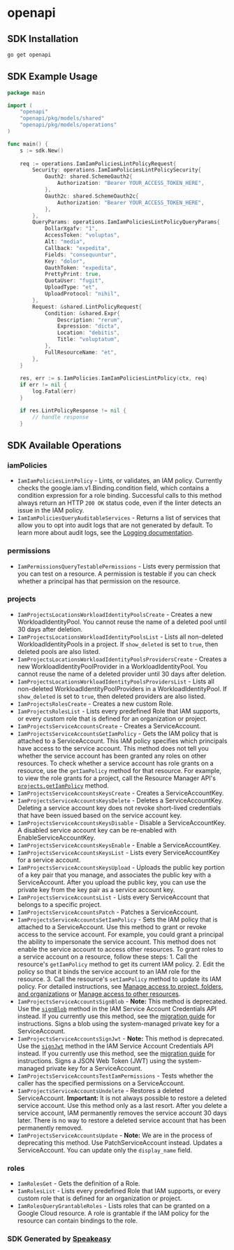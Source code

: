 # openapi

<!-- Start SDK Installation -->
## SDK Installation

```bash
go get openapi
```
<!-- End SDK Installation -->

## SDK Example Usage
<!-- Start SDK Example Usage -->
```go
package main

import (
    "openapi"
    "openapi/pkg/models/shared"
    "openapi/pkg/models/operations"
)

func main() {
    s := sdk.New()
    
    req := operations.IamIamPoliciesLintPolicyRequest{
        Security: operations.IamIamPoliciesLintPolicySecurity{
            Oauth2: shared.SchemeOauth2{
                Authorization: "Bearer YOUR_ACCESS_TOKEN_HERE",
            },
            Oauth2c: shared.SchemeOauth2c{
                Authorization: "Bearer YOUR_ACCESS_TOKEN_HERE",
            },
        },
        QueryParams: operations.IamIamPoliciesLintPolicyQueryParams{
            DollarXgafv: "1",
            AccessToken: "voluptas",
            Alt: "media",
            Callback: "expedita",
            Fields: "consequuntur",
            Key: "dolor",
            OauthToken: "expedita",
            PrettyPrint: true,
            QuotaUser: "fugit",
            UploadType: "et",
            UploadProtocol: "nihil",
        },
        Request: &shared.LintPolicyRequest{
            Condition: &shared.Expr{
                Description: "rerum",
                Expression: "dicta",
                Location: "debitis",
                Title: "voluptatum",
            },
            FullResourceName: "et",
        },
    }
    
    res, err := s.IamPolicies.IamIamPoliciesLintPolicy(ctx, req)
    if err != nil {
        log.Fatal(err)
    }

    if res.LintPolicyResponse != nil {
        // handle response
    }
```
<!-- End SDK Example Usage -->

<!-- Start SDK Available Operations -->
## SDK Available Operations

### iamPolicies

* `IamIamPoliciesLintPolicy` - Lints, or validates, an IAM policy. Currently checks the google.iam.v1.Binding.condition field, which contains a condition expression for a role binding. Successful calls to this method always return an HTTP `200 OK` status code, even if the linter detects an issue in the IAM policy.
* `IamIamPoliciesQueryAuditableServices` - Returns a list of services that allow you to opt into audit logs that are not generated by default. To learn more about audit logs, see the [Logging documentation](https://cloud.google.com/logging/docs/audit).

### permissions

* `IamPermissionsQueryTestablePermissions` - Lists every permission that you can test on a resource. A permission is testable if you can check whether a principal has that permission on the resource.

### projects

* `IamProjectsLocationsWorkloadIdentityPoolsCreate` - Creates a new WorkloadIdentityPool. You cannot reuse the name of a deleted pool until 30 days after deletion.
* `IamProjectsLocationsWorkloadIdentityPoolsList` - Lists all non-deleted WorkloadIdentityPools in a project. If `show_deleted` is set to `true`, then deleted pools are also listed.
* `IamProjectsLocationsWorkloadIdentityPoolsProvidersCreate` - Creates a new WorkloadIdentityPoolProvider in a WorkloadIdentityPool. You cannot reuse the name of a deleted provider until 30 days after deletion.
* `IamProjectsLocationsWorkloadIdentityPoolsProvidersList` - Lists all non-deleted WorkloadIdentityPoolProviders in a WorkloadIdentityPool. If `show_deleted` is set to `true`, then deleted providers are also listed.
* `IamProjectsRolesCreate` - Creates a new custom Role.
* `IamProjectsRolesList` - Lists every predefined Role that IAM supports, or every custom role that is defined for an organization or project.
* `IamProjectsServiceAccountsCreate` - Creates a ServiceAccount.
* `IamProjectsServiceAccountsGetIamPolicy` - Gets the IAM policy that is attached to a ServiceAccount. This IAM policy specifies which principals have access to the service account. This method does not tell you whether the service account has been granted any roles on other resources. To check whether a service account has role grants on a resource, use the `getIamPolicy` method for that resource. For example, to view the role grants for a project, call the Resource Manager API's [`projects.getIamPolicy`](https://cloud.google.com/resource-manager/reference/rest/v1/projects/getIamPolicy) method.
* `IamProjectsServiceAccountsKeysCreate` - Creates a ServiceAccountKey.
* `IamProjectsServiceAccountsKeysDelete` - Deletes a ServiceAccountKey. Deleting a service account key does not revoke short-lived credentials that have been issued based on the service account key.
* `IamProjectsServiceAccountsKeysDisable` - Disable a ServiceAccountKey. A disabled service account key can be re-enabled with EnableServiceAccountKey.
* `IamProjectsServiceAccountsKeysEnable` - Enable a ServiceAccountKey.
* `IamProjectsServiceAccountsKeysList` - Lists every ServiceAccountKey for a service account.
* `IamProjectsServiceAccountsKeysUpload` - Uploads the public key portion of a key pair that you manage, and associates the public key with a ServiceAccount. After you upload the public key, you can use the private key from the key pair as a service account key.
* `IamProjectsServiceAccountsList` - Lists every ServiceAccount that belongs to a specific project.
* `IamProjectsServiceAccountsPatch` - Patches a ServiceAccount.
* `IamProjectsServiceAccountsSetIamPolicy` - Sets the IAM policy that is attached to a ServiceAccount. Use this method to grant or revoke access to the service account. For example, you could grant a principal the ability to impersonate the service account. This method does not enable the service account to access other resources. To grant roles to a service account on a resource, follow these steps: 1. Call the resource's `getIamPolicy` method to get its current IAM policy. 2. Edit the policy so that it binds the service account to an IAM role for the resource. 3. Call the resource's `setIamPolicy` method to update its IAM policy. For detailed instructions, see [Manage access to project, folders, and organizations](https://cloud.google.com/iam/help/service-accounts/granting-access-to-service-accounts) or [Manage access to other resources](https://cloud.google.com/iam/help/access/manage-other-resources).
* `IamProjectsServiceAccountsSignBlob` - **Note:** This method is deprecated. Use the [`signBlob`](https://cloud.google.com/iam/help/rest-credentials/v1/projects.serviceAccounts/signBlob) method in the IAM Service Account Credentials API instead. If you currently use this method, see the [migration guide](https://cloud.google.com/iam/help/credentials/migrate-api) for instructions. Signs a blob using the system-managed private key for a ServiceAccount.
* `IamProjectsServiceAccountsSignJwt` - **Note:** This method is deprecated. Use the [`signJwt`](https://cloud.google.com/iam/help/rest-credentials/v1/projects.serviceAccounts/signJwt) method in the IAM Service Account Credentials API instead. If you currently use this method, see the [migration guide](https://cloud.google.com/iam/help/credentials/migrate-api) for instructions. Signs a JSON Web Token (JWT) using the system-managed private key for a ServiceAccount.
* `IamProjectsServiceAccountsTestIamPermissions` - Tests whether the caller has the specified permissions on a ServiceAccount.
* `IamProjectsServiceAccountsUndelete` - Restores a deleted ServiceAccount. **Important:** It is not always possible to restore a deleted service account. Use this method only as a last resort. After you delete a service account, IAM permanently removes the service account 30 days later. There is no way to restore a deleted service account that has been permanently removed.
* `IamProjectsServiceAccountsUpdate` - **Note:** We are in the process of deprecating this method. Use PatchServiceAccount instead. Updates a ServiceAccount. You can update only the `display_name` field.

### roles

* `IamRolesGet` - Gets the definition of a Role.
* `IamRolesList` - Lists every predefined Role that IAM supports, or every custom role that is defined for an organization or project.
* `IamRolesQueryGrantableRoles` - Lists roles that can be granted on a Google Cloud resource. A role is grantable if the IAM policy for the resource can contain bindings to the role.

<!-- End SDK Available Operations -->

### SDK Generated by [Speakeasy](https://docs.speakeasyapi.dev/docs/using-speakeasy/client-sdks)
